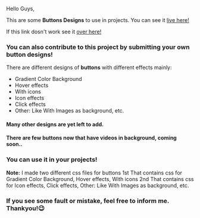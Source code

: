 Hello Guys,

This are some **Buttons Designs**  to use in projects. You can see it [live here!](http://tilakjain123.github.io/Buttons/)

If this link dosn't work see it [over here!](http://buttondesigns.netlify.app)
### You can also contribute to this project by submitting your own button designs!
There are different designs of **buttons** with different effects mainly:
* Gradient Color Background
* Hover effects
* With icons
* Icon effects
* Click effects
* Other: Like With Images as background, etc.
#### Many other designs are yet left to add.

#### There are few buttons now that have videos in background, coming soon..

 ### You can use it in your projects!
**Note:** I made two different css files for buttons 1st That contains css for Gradient Color Background, Hover effects, With icons
2nd That contains css for Icon effects, Click effects, Other: Like With Images as background, etc.
### If you see some fault or mistake, feel free to inform me. Thankyou!😉
